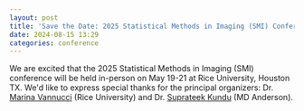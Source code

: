 ```yaml
---
layout: post
title: 'Save the Date: 2025 Statistical Methods in Imaging (SMI) Conference in Houston, TX'
date: 2024-08-15 13:29 
categories: conference
---
```



We are excited that the 2025 Statistical Methods in Imaging (SMI) conference will be held in-person on May 19-21 at Rice University, Houston TX. 
We'd like to express special thanks for the principal organizers: Dr. [Marina Vannucci](https://profiles.rice.edu/faculty/marina-vannucci) (Rice University) and Dr. [Suprateek Kundu](https://faculty.mdanderson.org/profiles/suprateek_kundu.html) (MD Anderson). 
